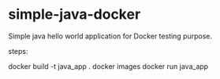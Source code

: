 # simple-java-docker
Simple java hello world application for Docker testing purpose.


steps:

docker build -t java_app .
docker images
docker run java_app
